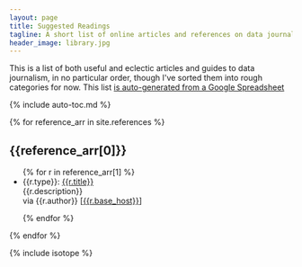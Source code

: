 ```yaml
---
layout: page
title: Suggested Readings
tagline: A short list of online articles and references on data journalism
header_image: library.jpg
---
```


This is a list of both useful and eclectic articles and guides to data journalism, in no particular order, though I've sorted them into rough categories for now. This list [is auto-generated from a Google Spreadsheet](https://docs.google.com/spreadsheet/ccc?key=0At3Q3D3lDxXcdGxlS1BWZV94NVZ0TGJNYm1zM2t3d1E)

{% include auto-toc.md %}


{% for reference_arr in site.references %}

## {{reference_arr[0]}}

<div class="container">
<ul class="references isotope">
{% for r in reference_arr[1] %}

  <li class="item">
    <div class="title">
    <span class="type">{{r.type}}:</span>
    <a href="{{r.source_url}}">{{r.title}}</a>
    </div>
    <div class="description">{{r.description}}</div>
    <div class="author">via {{r.author}} 
      <span class="host">[<a href="{{r.source_url}}">{{r.base_host}}</a>]</span>
    </div> 
  </li>  

{% endfor %}

</ul>
</div>
{% endfor %}


{% include isotope %}
